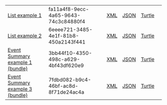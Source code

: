 <table class="list" width="100%">            
            <tr>
                <td><a href="List-fa11a4f8-9ecc-4a65-9643-74c3c84880f4.html">List example 1</a></td>
                <td>fa11a4f8-9ecc-4a65-9643-74c3c84880f4</td>
                <td><a href="List-fa11a4f8-9ecc-4a65-9643-74c3c84880f4.xml.html">XML</a></td>
                <td><a href="List-fa11a4f8-9ecc-4a65-9643-74c3c84880f4.json.html">JSON</a></td>
                <td><a href="List-fa11a4f8-9ecc-4a65-9643-74c3c84880f4.ttl.html">Turtle</a></td>
                <td></td>
            </tr>
            <tr>
                <td><a href="List-6eeee721-3485-4e1f-81b8-450a2143f441.html">List example 2</a></td>
                <td>6eeee721-3485-4e1f-81b8-450a2143f441</td>
                <td><a href="List-6eeee721-3485-4e1f-81b8-450a2143f441.xml.html">XML</a></td>
                <td><a href="List-6eeee721-3485-4e1f-81b8-450a2143f441.json.html">JSON</a></td>
                <td><a href="List-6eeee721-3485-4e1f-81b8-450a2143f441.ttl.html">Turtle</a></td>
                <td></td>
            </tr>
            <tr>
                <td><a href="Bundle-3bb44f10-4350-498c-a629-4bf43df620e9.html">Event Summary example 1 (bundle)</a></td>
                <td>3bb44f10-4350-498c-a629-4bf43df620e9</td>
                <td><a href="Bundle-3bb44f10-4350-498c-a629-4bf43df620e9.xml.html">XML</a></td>
                <td><a href="Bundle-3bb44f10-4350-498c-a629-4bf43df620e9.json.html">JSON</a></td>
                <td><a href="Bundle-3bb44f10-4350-498c-a629-4bf43df620e9.ttl.html">Turtle</a></td>
                <td></td>
            </tr>
            <tr>
                <td><a href="Bundle-7fdbd082-b9c4-46bf-ac8d-8f71de24ac4a.html">Event Summary example 3 (bundle)</a></td>
                <td>7fdbd082-b9c4-46bf-ac8d-8f71de24ac4a</td>
                <td><a href="Bundle-7fdbd082-b9c4-46bf-ac8d-8f71de24ac4a.xml.html">XML</a></td>
                <td><a href="Bundle-7fdbd082-b9c4-46bf-ac8d-8f71de24ac4a.json.html">JSON</a></td>
                <td><a href="Bundle-7fdbd082-b9c4-46bf-ac8d-8f71de24ac4a.ttl.html">Turtle</a></td>
                <td></td>
            </tr>
 </table>